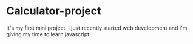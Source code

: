 # Calculator-project
It's my first mini project.
I just recently started web development and i'm giving my time to learn javascript.

